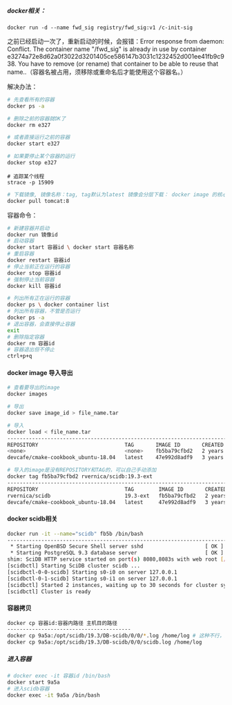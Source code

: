 ##### docker相关：

```
docker run -d --name fwd_sig registry/fwd_sig:v1 /c-init-sig 
```

之前已经启动一次了，重新启动的时候，会报错：Error response from daemon: Conflict. The container name "/fwd_sig" is already in use by container e3274a72e8d62a0f3022d3201405ce586147b3031c1232452d001ee41fb9c938. You have to remove (or rename) that container to be able to reuse that name..（容器名被占用，须移除或重命名后才能使用这个容器名。）

解决办法：

```bash
# 先查看所有的容器
docker ps -a

# 删除之前的容器就OK了
docker rm e327

# 或者直接运行之前的容器
docker start e327

# 如果要停止某个容器的运行
docker stop e327
```



```
# 追踪某个线程
strace -p 15909
```



```bash
# 下载镜像, 镜像名称：tag, tag默认为latest 镜像会分层下载： docker image 的核心 联合文件系统
docker pull tomcat:8 
```



容器命令：

```bash
# 新建容器并启动
docker run 镜像id 
# 启动容器
docker start 容器id \ docker start 容器名称
# 重启容器
docker restart 容器id 
# 停止当前正在运行的容器 
docker stop 容器id
# 强制停止当前容器
docker kill 容器id 

# 列出所有正在运行的容器
docker ps \ docker container list
# 列出所有容器，不管是否运行
docker ps -a
# 退出容器，会直接停止容器
exit
# 删除指定容器
docker rm 容器id 
# 容器退出但不停止
ctrl+p+q
```



#### docker image 导入导出

```bash
# 查看要导出的image
docker images

# 导出
docker save image_id > file_name.tar

# 导入
docker load < file_name.tar
-----------------------------------------------------------------------------------
REPOSITORY                            TAG       IMAGE ID       CREATED       SIZE
<none>                                <none>    fb5ba79cfbd2   2 years ago   3.92GB
devcafe/cmake-cookbook_ubuntu-18.04   latest    47e992d8adf9   3 years ago   2.37GB

# 导入的image是没有REPOSITORY和TAG的，可以自己手动添加
docker tag fb5ba79cfbd2 rvernica/scidb:19.3-ext
-----------------------------------------------------------------------------------
REPOSITORY                            TAG        IMAGE ID       CREATED       SIZE
rvernica/scidb                        19.3-ext   fb5ba79cfbd2   2 years ago   3.92GB
devcafe/cmake-cookbook_ubuntu-18.04   latest     47e992d8adf9   3 years ago   2.37GB
```



#### docker scidb相关

```bash
docker run -it --name="scidb" fb5b /bin/bash
-----------------------------------------------------------------------
 * Starting OpenBSD Secure Shell server sshd                    [ OK ]
 * Starting PostgreSQL 9.3 database server                      [ OK ]
shim: SciDB HTTP service started on port(s) 8080,8083s with web root [/var/lib/shim/wwwroot], talking to SciDB on port 1239
[scidbctl] Starting SciDB cluster scidb ...
[scidbctl-0-0-scidb] Starting s0-i0 on server 127.0.0.1
[scidbctl-0-1-scidb] Starting s0-i1 on server 127.0.0.1
[scidbctl] Started 2 instances, waiting up to 30 seconds for cluster sync
[scidbctl] Cluster is ready

```



#### 容器拷贝

```bash
docker cp 容器id:容器内路径 主机目的路径
----------------------------------------
docker cp 9a5a:/opt/scidb/19.3/DB-scidb/0/0/*.log /home/log # 这种不行，只能指定具体的文件名称
docker cp 9a5a:/opt/scidb/19.3/DB-scidb/0/0/scidb.log /home/log
```



##### 进入容器

```bash
# docker exec -it 容器id /bin/bash
docker start 9a5a
# 进入scidb容器
docker exec -it 9a5a /bin/bash 
```


